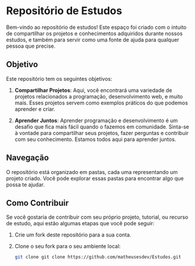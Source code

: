 # Repositório de Estudos

Bem-vindo ao repositório de estudos! Este espaço foi criado com o intuito de compartilhar os projetos e conhecimentos adquiridos durante nossos estudos, e também para servir como uma fonte de ajuda para qualquer pessoa que precise.

## Objetivo

Este repositório tem os seguintes objetivos:

1. **Compartilhar Projetos**: Aqui, você encontrará uma variedade de projetos relacionados a programação, desenvolvimento web, e muito mais. Esses projetos servem como exemplos práticos do que podemos aprender e criar.

2. **Aprender Juntos**: Aprender programação e desenvolvimento é um desafio que fica mais fácil quando o fazemos em comunidade. Sinta-se à vontade para compartilhar seus projetos, fazer perguntas e contribuir com seu conhecimento. Estamos todos aqui para aprender juntos.

## Navegação

O repositório está organizado em pastas, cada uma representando um projeto criado. Você pode explorar essas pastas para encontrar algo que possa te ajudar.
## Como Contribuir

Se você gostaria de contribuir com seu próprio projeto, tutorial, ou recurso de estudo, aqui estão algumas etapas que você pode seguir:

1. Crie um fork deste repositório para a sua conta.

2. Clone o seu fork para o seu ambiente local:

   ```bash
   git clone git clone https://github.com/matheusesdev/Estudos.git

